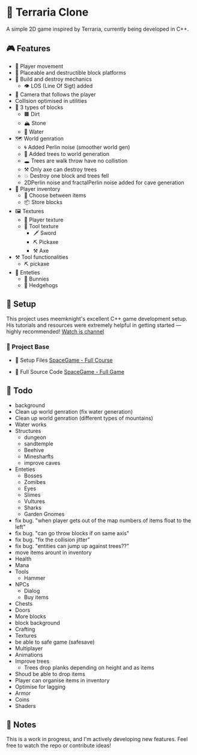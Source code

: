 # 🌲 Terraria Clone
A simple 2D game inspired by Terraria, currently being developed in C++.

## 🎮 Features
- 👤 Player movement
- 🧱 Placeable and destructible block platforms
- 🔨 Build and destroy mechanics
	- 👁️ LOS (Line Of Sigt) added
- 🎥 Camera that follows the player
- Collision optimised in utilities
- 🧱 3 types of blocks
	- 🟫 Dirt
	- 🏔️ Stone
	- 🌊 Water
- 🗺️ World genration
	- 🌀 Added Perlin noise (smoother world gen)
	- 🌳 Added trees to world generation
	- 🕳️ Trees are walk throw have no collistion
	- ⚒ Only axe can destroy trees
	- 💥 Destroy one block and trees fell
	- 2DPerlin noise and fractalPerlin noise added for cave generation
- 🎒 Player inventory
	- 🔄 Choose between items
	- 📦 Store blocks
- 🖼️ Textures
	- 👕 Player texture
	- 🧰 Tool texture
		- 🗡️ Sword
		- ⛏️ Pickaxe
		- ⚒ Axe
- ⚒️ Tool functionalities
	- ⛏️ pickaxe 
- 🐾 Enteties
	- 🐰 Bunnies
	- 🦔 Hedgehogs

## 🚀 Setup
This project uses meemknight's excellent C++ game development setup.
His tutorials and resources were extremely helpful in getting started — highly recommended!
[Watch is channel](https://www.youtube.com/@lowlevelgamedev9330)

### 📁 Project Base
- 🔧 Setup Files [SpaceGame - Full Course](https://github.com/meemknight/game-in-cpp-full-course/tree/6f51a211a626f1af1988946a25c162a612fa1f57)

- 🧠 Full Source Code [SpaceGame - Full Game](https://github.com/meemknight/game-in-cpp-full-course)

## 📝 Todo
- background
- Clean up world genration (fix water generation)
- Clean up world genration (different types of mountains)
- Water works
- Structures
	- dungeon
	- sandtemple
	- Beehive
	- Minesharfts
	- improve caves
- Enteties
	- Bosses
	- Zomibes
	- Eyes
	- Slimes
	- Vultures
	- Sharks
	- Garden Gnomes
- fix bug. "when player gets out of the map numbers of items float to the left"
- fix bug. "can go throw blocks if on same axis"
- fix bug. "fix the collision jitter"
- fix bug. "entities can jump up against trees??"
- move items arount in inventory
- Health
- Mana
- Tools
	- Hammer
- NPCs
	- Dialog
	- Buy items
- Chests
- Doors
- More blocks
- block background
- Crafting
- Textures
- be able to safe game (safesave)
- Multiplayer
- Animations
- Improve trees
	- Trees drop planks depending on height and as items
- Shoud be able to drop items
- Player can organise items in inventory
- Optimise for lagging
- Armor
- Coins
- Shaders

## 📌 Notes
This is a work in progress, and I'm actively developing new features.
Feel free to watch the repo or contribute ideas!
